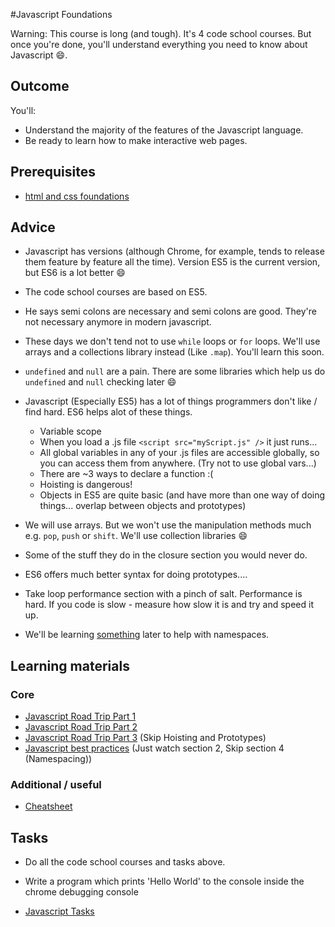 #Javascript Foundations

Warning: This course is long (and tough). It's 4 code school courses. But once you're done, you'll understand everything you need to know about Javascript :smile:.

## Outcome

You'll:

* Understand the majority of the features of the Javascript language.
* Be ready to learn how to make interactive web pages.

## Prerequisites

* [html and css foundations](html-and-css-foundations.md)

## Advice

* Javascript has versions (although Chrome, for example, tends to release them feature by feature all the time). Version ES5 is the current version, but ES6 is a lot better :smile:
* The code school courses are based on ES5.
* He says semi colons are necessary and semi colons are good. They're not necessary anymore in modern javascript.
* These days we don't tend not to use `while` loops or `for` loops. We'll use arrays and a collections library instead (Like `.map`). You'll learn this soon.
* `undefined` and `null` are a pain. There are some libraries which help us do `undefined` and `null` checking later :smile:

* Javascript (Especially ES5) has a lot of things programmers don't like / find hard. ES6 helps alot of these things.
  * Variable scope
  * When you load a .js file `<script src="myScript.js" />` it just runs...
  * All global variables in any of your .js files are accessible globally, so you can access them from anywhere. (Try not to use global vars...)
  * There are ~3 ways to declare a function :(
  * Hoisting is dangerous!
  * Objects in ES5 are quite basic (and have more than one way of doing things... overlap between objects and prototypes)

* We will use arrays. But we won't use the manipulation methods much e.g. `pop`, `push` or `shift`. We'll use collection libraries :smile:
* Some of the stuff they do in the closure section you would never do.
* ES6 offers much better syntax for doing prototypes....
* Take loop performance section with a pinch of salt. Performance is hard. If you code is slow - measure how slow it is and try and speed it up.
* We'll be learning [something](http://browserify.org/) later to help with namespaces.

## Learning materials

### Core

* [Javascript Road Trip Part 1](https://www.codeschool.com/courses/javascript-road-trip-part-1)
* [Javascript Road Trip Part 2](https://www.codeschool.com/courses/javascript-road-trip-part-2)
* [Javascript Road Trip Part 3](https://www.codeschool.com/courses/javascript-road-trip-part-3) (Skip Hoisting and Prototypes)
* [Javascript best practices](https://www.codeschool.com/courses/javascript-best-practices) (Just watch section 2, Skip section 4 (Namespacing))

### Additional / useful

* [Cheatsheet](http://marijnhaverbeke.nl/js-cheatsheet.html)

## Tasks

* Do all the code school courses and tasks above.

* Write a program which prints 'Hello World' to the console inside the chrome debugging console

* [Javascript Tasks](/../../tasks/javascript.md)

